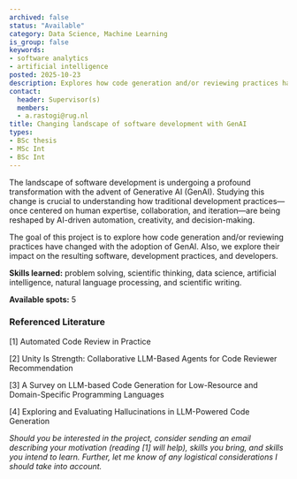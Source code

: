 ```yaml
---
archived: false
status: "Available"
category: Data Science, Machine Learning
is_group: false
keywords:
- software analytics
- artificial intelligence
posted: 2025-10-23
description: Explores how code generation and/or reviewing practices have changed with the adoption of GenAI.
contact:
  header: Supervisor(s)
  members:
  - a.rastogi@rug.nl
title: Changing landscape of software development with GenAI
types:
- BSc thesis
- MSc Int
- BSc Int
---
```

The landscape of software development is undergoing a profound transformation with the advent of Generative AI (GenAI). Studying this change is crucial to understanding how traditional development practices—once centered on human expertise, collaboration, and iteration—are being reshaped by AI-driven automation, creativity, and decision-making.

The goal of this project is to explore how code generation and/or reviewing practices have changed with the adoption of GenAI. Also, we explore their impact on the resulting software, development practices, and developers. 

**Skills learned:** problem solving, scientific thinking, data science, artificial intelligence, natural language processing, and scientific writing.

**Available spots:** 5

### Referenced Literature
[1] Automated Code Review in Practice

[2] Unity Is Strength: Collaborative LLM-Based Agents for Code Reviewer Recommendation

[3] A Survey on LLM-based Code Generation for Low-Resource and Domain-Specific Programming Languages

[4] Exploring and Evaluating Hallucinations in LLM-Powered Code Generation


*Should you be interested in the project, consider sending an email describing your motivation (reading [1] will help), skills you bring, and skills you intend to learn. Further, let me know of any logistical considerations I should take into account.*
